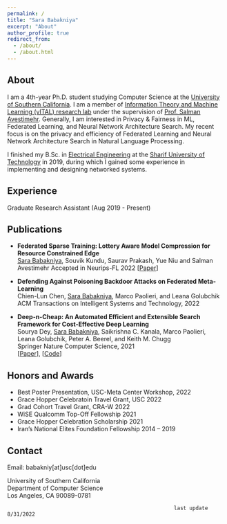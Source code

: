 ```yaml
---
permalink: /
title: "Sara Babakniya"
excerpt: "About"
author_profile: true
redirect_from: 
  - /about/
  - /about.html
---
```


About
------
I am a 4th-year Ph.D. student studying Computer Science at the [University of Southern California](https://www.cs.usc.edu/). I am a member of [Information Theory and Machine Learning (vITAL) research lab](https://www.avestimehr.com/vital-lab/) under the supervision of [Prof. Salman Avestimehr](https://www.avestimehr.com/).  Generally, I am interested in Privacy & Fairness in ML, Federated Learning, and Neural Network Architecture Search. My recent focus is on the privacy and efficiency of Federated Learning and Neural Network Architecture Search in Natural Language Processing.  
  
I finished my B.Sc. in [Electrical Engineering](http://ee.sharif.edu/~web/en/) at the [Sharif University of Technology](http://www.en.sharif.edu/) in 2019, during which I gained some experience in implementing and designing networked systems.

Experience
-----
Graduate Research Assistant (Aug 2019 - Present)

Publications
-----
- **Federated Sparse Training: Lottery Aware Model Compression for Resource Constrained Edge**  
  <u>Sara Babakniya</u>, Souvik Kundu, Saurav Prakash, Yue Niu and Salman Avestimehr
  Accepted in Neurips-FL 2022
  \[[Paper](https://arxiv.org/abs/2208.13092)\]


- **Defending Against Poisoning Backdoor Attacks on Federated Meta-Learning**  
  Chien-Lun Chen, <u>Sara Babakniya</u>, Marco Paolieri, and Leana Golubchik  
  ACM Transactions on Intelligent Systems and Technology, 2022
  
- **Deep-n-Cheap: An Automated Efficient and Extensible Search Framework for Cost-Effective Deep Learning**  
  Sourya Dey, <u>Sara Babakniya</u>, Saikrishna C. Kanala, Marco Paolieri, Leana Golubchik, Peter A. Beerel, and Keith M. Chugg  
  Springer Nature Computer Science, 2021  
  \[[Paper](https://link.springer.com/article/10.1007/s42979-021-00646-0)\], \[[Code](https://github.com/usc-hal/deep-n-cheap/tree/nlp)\]  

Honors and Awards
-----
- Best Poster Presentation, USC-Meta Center Workshop, 2022
- Grace Hopper Celebratoin Travel Grant, USC 2022
- Grad Cohort Travel Grant, CRA-W 2022
- WiSE Qualcomm Top-Off Fellowship 2021
- Grace Hopper Celebration Scholarship 2021
- Iran’s National Elites Foundation Fellowship 2014 – 2019

Contact
-----
Email: babakniy[at]usc[dot]edu  
  
University of Southern California  
Department of Computer Science  
Los Angeles, CA 90089-0781  

                                                          last update 8/31/2022

